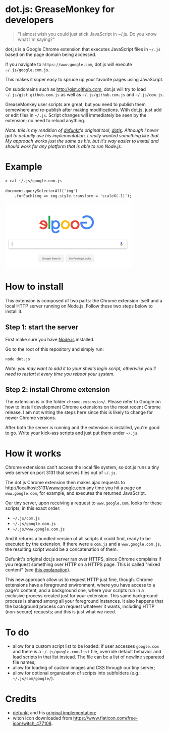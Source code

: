 
# dot.js: GreaseMonkey for developers

> "I almost wish you could just stick JavaScript in ~/.js. Do you know what I'm saying?"

dot.js is a Google Chrome extension that executes JavaScript files in `~/.js` based on the page domain being accessed.

If you navigate to `https://www.google.com`, dot.js will execute `~/.js/google.com.js`.

This makes it super easy to spruce up your favorite pages using JavaScript.

On subdomains such as http://gist.github.com, dot.js will try to load `~/.js/gist.github.com.js` as well as `~/.js/github.com.js` and `~/.js/com.js`.

GreaseMonkey user scripts are great, but you need to publish them somewhere and re-publish after making modifications. With dot.js, just add or edit files in `~/.js`. Script changes will immediately be seen by the extension; no need to reload anything.

*Note: this is my rendition of [defunkt](https://github.com/defunkt)'s original tool, [dotjs](https://github.com/defunkt/dotjs). Although I never got to actually use his implementation, I really wanted something like that. My approach works just the same as his, but it's way easier to install and should work for any platform that is able to run Node.js.*

# Example

    > cat ~/.js/google.com.js

    document.querySelectorAll('img')
        .forEach(img => img.style.transform = 'scaleX(-1)');

![defaced avatars](elgoog.png)

# How to install

This extension is composed of two parts: the Chrome extension itself and a local HTTP server running on Node.js. Follow these two steps below to install it.

## Step 1: start the server

First make sure you have [Node.js](https://nodejs.org) installed.

Go to the root of this repository and simply run:

    node dot.js

*Note: you may want to add it to your shell's login script, otherwise you'll need to restart it every time you reboot your system.*

## Step 2: install Chrome extension

The extension is in the folder `chrome-extension/`. Please refer to Google on how to install development Chrome extensions on the most recent Chrome release. I am not writing the steps here since this is likely to change for newer Chrome versions.

After both the server is running and the extension is installed, you're good to go. Write your kick-ass scripts and just put them under `~/.js`.

# How it works

Chrome extensions can't access the local file system, so dot.js runs a tiny web server on port 3131 that serves files out of `~/.js`.

The dot.js Chrome extension then makes ajax requests to http://localhost:3131/www.google.com any time you hit a page on `www.google.com`, for example, and executes the returned JavaScript.

Our tiny server, upon receiving a request to `www.google.com`, looks for these scripts, in this exact order:

* `~/.js/com.js`
* `~/.js/google.com.js`
* `~/.js/www.google.com.js`

And it returns a bundled version of all scripts it could find, ready to be executed by the extension. If there were a `com.js` and a `www.google.com.js`, the resulting script would be a concatenation of them.

Defunkt's original dot.js server ran over HTTPS, since Chrome complains if you request something over HTTP on a HTTPS page. This is called "mixed content" (see [this explanation](https://developers.google.com/web/fundamentals/security/prevent-mixed-content/what-is-mixed-content)).

This new approach allow us to request HTTP just fine, though. Chrome extensions have a foreground environment, where you have access to a page's content, and a background one, where your scripts run in a exclusive process created just for your extension. This same background process is shared among all your foreground instances. It also happens that the background process can request whatever it wants, including HTTP (non-secure) requests; and this is just what we need.

# To do

- allow for a custom script list to be loaded: if user accesses `google.com` and there is a `~/.js/google.com.list` file, override default behavior and load scripts in that list instead. The file can be a list of newline separated file names;
- allow for loading of custom images and CSS through our tiny server;
- allow for optional organization of scripts into subfolders (e.g.: `~/.js/com/google/`).

# Credits

* [defunkt](https://github.com/defunkt) and his [original implementation](https://github.com/defunkt/dotjs);
* witch icon downloaded from https://www.flaticon.com/free-icon/witch_477108.
